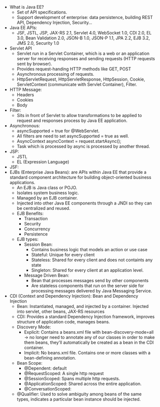 - What is Java EE?
    - Set of API specifications.
    - Support development of enterprise: data persistence, building REST API, Dependency Injection, Security... 
- Java EE APIs:
    -  JSF, JSTL, JSP, JAX-RS 2.1, Servlet 4.0, WebSocket 1.0, CDI 2.0, EL 3.0, Bean Validation 2.0, JSON-B 1.0, JSON-P 1.1, JPA 2.2, EJB 3.2, JMS 2.0, Security 1.0
-  Servlet API
    - Servlet run in a Servlet Container, which is a web or an application server for receiving responses and sending requests (HTTP requests sent by browser).
    - Provides request-handing HTTP methods like GET, POST
    - Asynchronous processing of requests.
    - HttpServletRequest, HttpServletResponse, HttpSession, Cookie, ServletContext (communicate with Servlet Container), Filter.
- HTTP Message:
    - Headers
    - Cookies
    - Body
- Filter:
    - Sits in front of Servlet to allow transformations to be applied to request and responses process by Java EE application.
- Asynchronous:
    - asyncSupported = true for @WebServlet.
    - All filters are need to set asyncSupported = true as well.
    - AsyncContext asyncContext = request.startAsync();
    - Task which is processed by async is processed by another thread.
- JSP:
    - JSTL
    - EL (Expression Language)
- JSF:
- EJBs (Enterprise Java Beans): are APIs within Java EE that provide a standard component architecture for building object-oriented business applications.
    - An EJB is Java class or POJO.
    - Isolates system business logic.
    - Managed by an EJB container.
    - Injected into other Java EE components through a JNDI so they can be centralized and reused.
    - EJB Benefits:
        - Transaction
        - Security
        - Concurrency
        - Persistence
    - EJB types:
        - Session Bean:
            - Contains business logic that models an action or use case
            - Stateful: Unique for every client 
            - Stateless: Shared for every client and does not containts any state
            - Singleton: Shared for every client at an application level.
        - Message Driven Bean:
           - Bean that processes messages send by other components
           - Are stateless components that run on the server side for processing messages delivered by Java Messaging Service.
 - CDI (Context and Dependency Injection): Bean and Dependency Injection
     - Bean: Instantiated, managed, and injected by a container. Injected into servlet, other beans, JAX-RS resources
     - CDI: Provides a standard Dependency Injection framework, improves structure of application code, manages beans.
     - Discovery Mode:
         - Explicit: Contains a beans.xml file with bean-discovery-mode=all -> no longer need to annotate any of our classes in order to make them beans, they'll automatically be created as a bean in the CDI container.
         - Implicit: No beans.xml file. Contains one or more classes with a bean-defining annotation.
     - Bean Scope:
         - @Dependent: default
         - @RequestScoped: A single http request
         - @SessionScoped: Spans multiple http requests.
         - @ApplicationScoped: Shared across the entire application.
         - @ConversationScoped:
     - @Qualifier: Used to solve ambiguity among beans of the same types, indicates a particular bean instance should be injected.  
